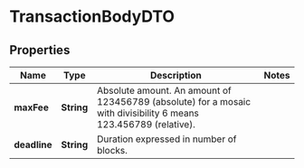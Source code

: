 

# TransactionBodyDTO


## Properties

| Name | Type | Description | Notes |
|------------ | ------------- | ------------- | -------------|
|**maxFee** | **String** | Absolute amount. An amount of 123456789 (absolute) for a mosaic with divisibility 6 means 123.456789 (relative). |  |
|**deadline** | **String** | Duration expressed in number of blocks. |  |



